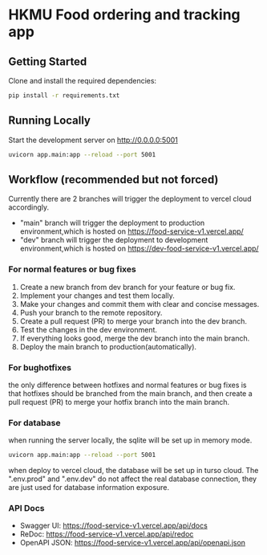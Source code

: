 # HKMU Food ordering and tracking app


## Getting Started

Clone and install the required dependencies:

```bash
pip install -r requirements.txt
```



## Running Locally

Start the development server on http://0.0.0.0:5001

```bash
uvicorn app.main:app --reload --port 5001
```

## Workflow (recommended but not forced)

Currently there are 2 branches will trigger the deployment to vercel cloud accordingly.

- "main" branch will trigger the deployment to production environment,which is hosted on https://food-service-v1.vercel.app/
- "dev" branch will trigger the deployment to development environment,which is hosted on https://dev-food-service-v1.vercel.app/

### For normal features or bug fixes

1. Create a new branch from dev branch for your feature or bug fix.
2. Implement your changes and test them locally.
2. Make your changes and commit them with clear and concise messages.
3. Push your branch to the remote repository.
4. Create a pull request (PR) to merge your branch into the dev branch.
5. Test the changes in the dev environment.
6. If everything looks good, merge the dev branch into the main branch.
7. Deploy the main branch to production(automatically).

### For bughotfixes

the only difference between hotfixes and normal features or bug fixes is that hotfixes should be branched from the main branch, and then create a pull request (PR) to merge your hotfix branch into the main branch.

### For database

when running the server locally, the sqlite will be set up in memory mode.

```bash
uvicorn app.main:app --reload --port 5001
```

when deploy to vercel cloud, the database will be set up in turso cloud.
The ".env.prod" and ".env.dev" do not affect the real database connection, they are just used for database information exposure.



### API Docs
- Swagger UI: https://food-service-v1.vercel.app/api/docs
- ReDoc: https://food-service-v1.vercel.app/api/redoc
- OpenAPI JSON: https://food-service-v1.vercel.app/api/openapi.json
